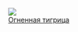 ![](/books/love_erotica/Джейд%20Ли/Огненная%20тигрица.jpg)  
[Огненная тигрица](/books/love_erotica/Джейд%20Ли/Огненная%20тигрица)